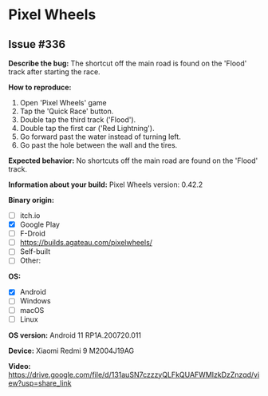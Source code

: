 # Pixel Wheels

## Issue #336

**Describe the bug:** The shortcut off the main road is found on the 'Flood' track after starting the race.

**How to reproduce:**

1. Open 'Pixel Wheels' game
2. Tap the 'Quick Race' button.
3. Double tap the third track ('Flood').
4. Double tap the first car ('Red Lightning').
5. Go forward past the water instead of turning left.
6. Go past the hole between the wall and the tires.

**Expected behavior:** No shortcuts off the main road are found on the 'Flood' track.

**Information about your build:** Pixel Wheels version: 0.42.2

**Binary origin:**

- [ ] itch.io
- [x] Google Play
- [ ] F-Droid
- [ ] https://builds.agateau.com/pixelwheels/
- [ ] Self-built
- [ ] Other:

**OS:**

- [x] Android
- [ ] Windows
- [ ] macOS
- [ ] Linux

**OS version:** Android 11 RP1A.200720.011

**Device:** Xiaomi Redmi 9 M2004J19AG

**Video:** https://drive.google.com/file/d/131auSN7czzzyQLFkQUAFWMIzkDzZnzqd/view?usp=share_link
